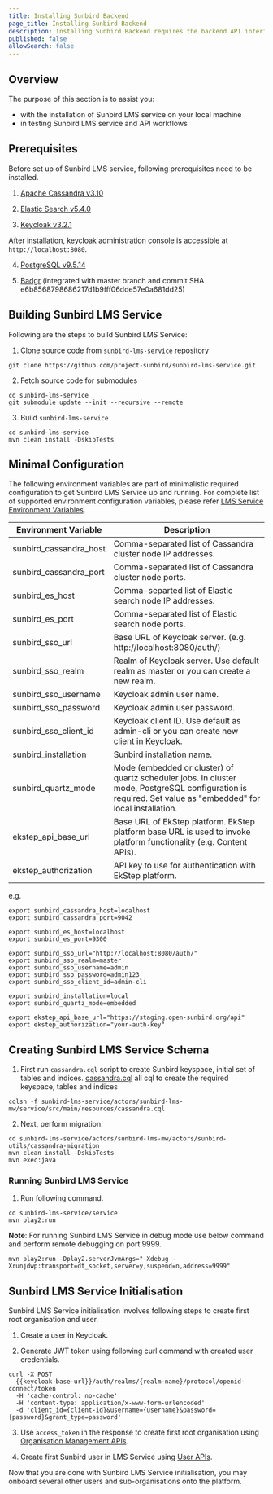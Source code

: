 ```yaml
---
title: Installing Sunbird Backend
page_title: Installing Sunbird Backend
description: Installing Sunbird Backend requires the backend API interface.
published: false
allowSearch: false
---
```

## Overview

The purpose of this section is to assist you:
  - with the installation of Sunbird LMS service on your local machine 
  - in testing Sunbird LMS service and API workflows

## Prerequisites

Before set up of Sunbird LMS service, following prerequisites need to be installed. 

1. [Apache Cassandra v3.10](http://archive.apache.org/dist/cassandra/3.10/)

2. [Elastic Search v5.4.0](https://www.elastic.co/downloads/past-releases/elasticsearch-5-4-0)

3. [Keycloak v3.2.1](https://www.keycloak.org/archive/downloads-3.2.1.html) 

After installation, keycloak administration console is accessible at `http://localhost:8080`. 

4. [PostgreSQL v9.5.14](https://www.postgresql.org/ftp/source/v9.5.14/)

5. [Badgr](https://github.com/concentricsky/badgr-server) (integrated with master branch and commit SHA e6b8568798686217d1b9fff06dde57e0a681dd25)

## Building Sunbird LMS Service

Following are the steps to build Sunbird LMS Service:
1. Clone source code from `sunbird-lms-service` repository
```
git clone https://github.com/project-sunbird/sunbird-lms-service.git
```
2. Fetch source code for submodules
```
cd sunbird-lms-service
git submodule update --init --recursive --remote
```
3. Build `sunbird-lms-service`
```
cd sunbird-lms-service
mvn clean install -DskipTests
```

## Minimal Configuration

The following environment variables are part of minimalistic required configuration to get Sunbird LMS Service up and running. For complete list of supported environment configuration variables, please refer [LMS Service Environment Variables](http://docs.sunbird.org/latest/developer-docs/configuring_sunbird/env_variables_lms/).

| Environment Variable | Description |
|----------------------|-------------|
| sunbird_cassandra_host | Comma-separated list of Cassandra cluster node IP addresses. |
| sunbird_cassandra_port | Comma-separated list of Cassandra cluster node ports. |
| sunbird_es_host | Comma-separted list of Elastic search node IP addresses. |
| sunbird_es_port | Comma-separated list of Elastic search node ports. |
| sunbird_sso_url      | Base URL of Keycloak server. (e.g. http://localhost:8080/auth/) |
| sunbird_sso_realm    | Realm of Keycloak server. Use default realm as master or you can create a new realm. |
| sunbird_sso_username | Keycloak admin user name. |
| sunbird_sso_password | Keycloak admin user password. |
| sunbird_sso_client_id | Keycloak client ID. Use default as admin-cli or you can create new client in Keycloak. |
| sunbird_installation | Sunbird installation name. |
| sunbird_quartz_mode | Mode (embedded or cluster) of quartz scheduler jobs. In cluster mode, PostgreSQL configuration is required. Set value as "embedded" for local installation. |
| ekstep_api_base_url | Base URL of EkStep platform. EkStep platform base URL is used to invoke platform functionality (e.g. Content APIs). |
| ekstep_authorization | API key to use for authentication with EkStep platform. |

e.g.
```
export sunbird_cassandra_host=localhost
export sunbird_cassandra_port=9042

export sunbird_es_host=localhost
export sunbird_es_port=9300

export sunbird_sso_url="http://localhost:8080/auth/"
export sunbird_sso_realm=master
export sunbird_sso_username=admin
export sunbird_sso_password=admin123
export sunbird_sso_client_id=admin-cli

export sunbird_installation=local
export sunbird_quartz_mode=embedded

export ekstep_api_base_url="https://staging.open-sunbird.org/api"
export ekstep_authorization="your-auth-key"
```

## Creating Sunbird LMS Service Schema

1. First run `cassandra.cql` script to create Sunbird keyspace, initial set of tables and indices. [cassandra.cql](https://github.com/project-sunbird/sunbird-lms-mw/blob/master/actors/src/main/resources/cassandra.cql) all cql to create the required keyspace, tables and indices
```
cqlsh -f sunbird-lms-service/actors/sunbird-lms-mw/service/src/main/resources/cassandra.cql
```
2. Next, perform migration.
```
cd sunbird-lms-service/actors/sunbird-lms-mw/actors/sunbird-utils/cassandra-migration
mvn clean install -DskipTests
mvn exec:java
```

### Running Sunbird LMS Service

1. Run following command.
```
cd sunbird-lms-service/service
mvn play2:run
```
**Note**: For running Sunbird LMS Service in debug mode use below command and perform remote debugging on port 9999.
```
mvn play2:run -Dplay2.serverJvmArgs="-Xdebug -Xrunjdwp:transport=dt_socket,server=y,suspend=n,address=9999"
```

## Sunbird LMS Service Initialisation

Sunbird LMS Service initialisation involves following steps to create first root organisation and user.

1. Create a user in Keycloak.

2. Generate JWT token using following curl command with created user credentials.

```
curl -X POST 
  {{keycloak-base-url}}/auth/realms/{realm-name}/protocol/openid-connect/token 
  -H 'cache-control: no-cache' 
  -H 'content-type: application/x-www-form-urlencoded' 
  -d 'client_id={client-id}&username={username}&password={password}&grant_type=password'
```

3. Use `access_token` in the response to create first root organisation using [Organisation Management APIs](http://docs.sunbird.org/latest/apis/orgapi/).

4. Create first Sunbird user in LMS Service using [User APIs](http://docs.sunbird.org/latest/apis/userapi/).

Now that you are done with Sunbird LMS Service initialisation, you may onboard several other users and sub-organisations onto the platform.
